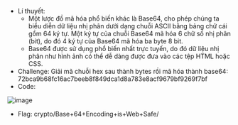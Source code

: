 - Lí thuyết:
  + Một lược đồ mã hóa phổ biến khác là Base64, cho phép chúng ta biểu diễn dữ liệu nhị phân dưới dạng chuỗi ASCII bằng bảng chữ cái gồm 64 ký tự. Một ký tự của chuỗi Base64 mã hóa 6 chữ số nhị phân (bit), do đó 4 ký tự của Base64 mã hóa ba byte 8 bit.
  + Base64 được sử dụng phổ biến nhất trực tuyến, do đó dữ liệu nhị phân như hình ảnh có thể dễ dàng được đưa vào các tệp HTML hoặc CSS.
- Challenge: Giải mã chuỗi hex sau thành bytes rồi mã hóa thành base64: 72bca9b68fc16ac7beeb8f849dca1d8a783e8acf9679bf9269f7bf
- Code:

![image](https://github.com/user-attachments/assets/1b7559d3-d7e0-4bb6-b234-8535de21e8ea)

- Flag: crypto/Base+64+Encoding+is+Web+Safe/
